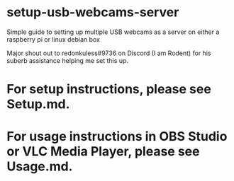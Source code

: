 # setup-usb-webcams-server
Simple guide to setting up multiple USB webcams as a server on either a raspberry pi or linux debian box

Major shout out to redonkuless#9736 on Discord (I am Rodent) for his suberb assistance helping me set this up.

# For setup instructions, please see Setup.md.

# For usage instructions in OBS Studio or VLC Media Player, please see Usage.md.

